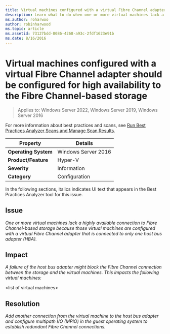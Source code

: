 ```yaml
---
title: Virtual machines configured with a virtual Fibre Channel adapter should be configured for high availability to the Fibre Channel-based storage
description: Learn what to do when one or more virtual machines lack a highly available connection to Fibre Channel-based storage because those virtual machines are configured with a virtual Fibre Channel adapter that is connected to only one host bus adapter (HBA).
ms.author: roharwoo
author: robinharwood
ms.topic: article
ms.assetid: 73127bdd-8086-4268-a93c-2fdf1623e91b
ms.date: 8/16/2016
---
```

# Virtual machines configured with a virtual Fibre Channel adapter should be configured for high availability to the Fibre Channel-based storage

>Applies to: Windows Server 2022, Windows Server 2019, Windows Server 2016

For more information about best practices and scans, see [Run Best Practices Analyzer Scans and Manage Scan Results](/previous-versions/windows/it-pro/windows-server-2012-R2-and-2012/hh831400(v=ws.11)).

|Property|Details|
|-|-|
|**Operating System**|Windows Server 2016|
|**Product/Feature**|Hyper-V|
|**Severity**|Information|
|**Category**|Configuration|

In the following sections, italics indicates UI text that appears in the Best Practices Analyzer tool for this issue.

## **Issue**
*One or more virtual machines lack a highly available connection to Fibre Channel-based storage because those virtual machines are configured with a virtual Fibre Channel adapter that is connected to only one host bus adapter (HBA).*

## **Impact**
*A failure of the host bus adapter might block the Fibre Channel connection between the storage and the virtual machines. This impacts the following virtual machines:*

\<list of virtual machines>

## **Resolution**
*Add another connection from the virtual machine to the host bus adapter and configure multipath I/O (MPIO) in the guest operating system to establish redundant Fibre Channel connections.*
